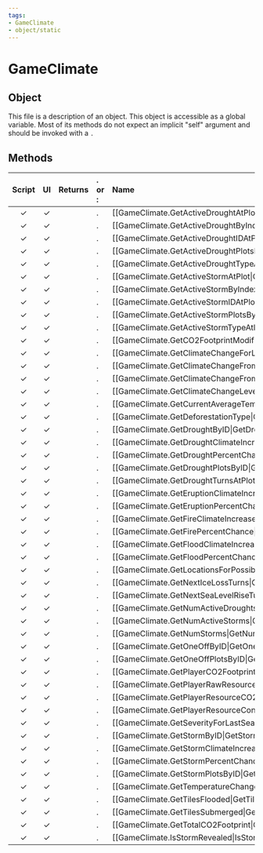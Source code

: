 ```yaml
---
tags:
- GameClimate
- object/static
---
```

# GameClimate
## Object
This file is a description of an object. This object is accessible as a global variable. Most of its methods do not expect an implicit "self" argument and should be invoked with a `.`

## Methods
| Script | UI  | Returns | . or : | Name | Arguments |
|:------:|:---:| -------:|:---- |:---- |:--------- |
|✓|✓||.|[[GameClimate.GetActiveDroughtAtPlot\|GetActiveDroughtAtPlot]]||
|✓|✓||.|[[GameClimate.GetActiveDroughtByIndex\|GetActiveDroughtByIndex]]||
|✓|✓||.|[[GameClimate.GetActiveDroughtIDAtPlot\|GetActiveDroughtIDAtPlot]]||
|✓|✓||.|[[GameClimate.GetActiveDroughtPlotsByIndex\|GetActiveDroughtPlotsByIndex]]||
|✓|✓||.|[[GameClimate.GetActiveDroughtTypeAtPlot\|GetActiveDroughtTypeAtPlot]]||
|✓|✓||.|[[GameClimate.GetActiveStormAtPlot\|GetActiveStormAtPlot]]||
|✓|✓||.|[[GameClimate.GetActiveStormByIndex\|GetActiveStormByIndex]]||
|✓|✓||.|[[GameClimate.GetActiveStormIDAtPlot\|GetActiveStormIDAtPlot]]||
|✓|✓||.|[[GameClimate.GetActiveStormPlotsByIndex\|GetActiveStormPlotsByIndex]]||
|✓|✓||.|[[GameClimate.GetActiveStormTypeAtPlot\|GetActiveStormTypeAtPlot]]||
|✓|✓||.|[[GameClimate.GetCO2FootprintModifier\|GetCO2FootprintModifier]]||
|✓|✓||.|[[GameClimate.GetClimateChangeForLastSeaLevelEvent\|GetClimateChangeForLastSeaLevelEvent]]||
|✓|✓||.|[[GameClimate.GetClimateChangeFromRealism\|GetClimateChangeFromRealism]]||
|✓|✓||.|[[GameClimate.GetClimateChangeFromTemperature\|GetClimateChangeFromTemperature]]||
|✓|✓||.|[[GameClimate.GetClimateChangeLevel\|GetClimateChangeLevel]]||
|✓|✓||.|[[GameClimate.GetCurrentAverageTemperature\|GetCurrentAverageTemperature]]||
|✓|✓||.|[[GameClimate.GetDeforestationType\|GetDeforestationType]]||
|✓|✓||.|[[GameClimate.GetDroughtByID\|GetDroughtByID]]||
|✓|✓||.|[[GameClimate.GetDroughtClimateIncreasedChance\|GetDroughtClimateIncreasedChance]]||
|✓|✓||.|[[GameClimate.GetDroughtPercentChance\|GetDroughtPercentChance]]||
|✓|✓||.|[[GameClimate.GetDroughtPlotsByID\|GetDroughtPlotsByID]]||
|✓|✓||.|[[GameClimate.GetDroughtTurnsAtPlot\|GetDroughtTurnsAtPlot]]||
|✓|✓||.|[[GameClimate.GetEruptionClimateIncreasedChance\|GetEruptionClimateIncreasedChance]]||
|✓|✓||.|[[GameClimate.GetEruptionPercentChance\|GetEruptionPercentChance]]||
|✓|✓||.|[[GameClimate.GetFireClimateIncreasedChance\|GetFireClimateIncreasedChance]]||
|✓|✓||.|[[GameClimate.GetFirePercentChance\|GetFirePercentChance]]||
|✓|✓||.|[[GameClimate.GetFloodClimateIncreasedChance\|GetFloodClimateIncreasedChance]]||
|✓|✓||.|[[GameClimate.GetFloodPercentChance\|GetFloodPercentChance]]||
|✓|✓||.|[[GameClimate.GetLocationsForPossibleTriggerableEvents\|GetLocationsForPossibleTriggerableEvents]]||
|✓|✓||.|[[GameClimate.GetNextIceLossTurns\|GetNextIceLossTurns]]||
|✓|✓||.|[[GameClimate.GetNextSeaLevelRiseTurns\|GetNextSeaLevelRiseTurns]]||
|✓|✓||.|[[GameClimate.GetNumActiveDroughts\|GetNumActiveDroughts]]||
|✓|✓||.|[[GameClimate.GetNumActiveStorms\|GetNumActiveStorms]]||
|✓|✓||.|[[GameClimate.GetNumStorms\|GetNumStorms]]||
|✓|✓||.|[[GameClimate.GetOneOffByID\|GetOneOffByID]]||
|✓|✓||.|[[GameClimate.GetOneOffPlotsByID\|GetOneOffPlotsByID]]||
|✓|✓||.|[[GameClimate.GetPlayerCO2Footprint\|GetPlayerCO2Footprint]]||
|✓|✓||.|[[GameClimate.GetPlayerRawResourceConsumption\|GetPlayerRawResourceConsumption]]||
|✓|✓||.|[[GameClimate.GetPlayerResourceCO2Footprint\|GetPlayerResourceCO2Footprint]]||
|✓|✓||.|[[GameClimate.GetPlayerResourceConsumption\|GetPlayerResourceConsumption]]||
|✓|✓||.|[[GameClimate.GetSeverityForLastSeaLevelEvent\|GetSeverityForLastSeaLevelEvent]]||
|✓|✓||.|[[GameClimate.GetStormByID\|GetStormByID]]||
|✓|✓||.|[[GameClimate.GetStormClimateIncreasedChance\|GetStormClimateIncreasedChance]]||
|✓|✓||.|[[GameClimate.GetStormPercentChance\|GetStormPercentChance]]||
|✓|✓||.|[[GameClimate.GetStormPlotsByID\|GetStormPlotsByID]]||
|✓|✓||.|[[GameClimate.GetTemperatureChange\|GetTemperatureChange]]||
|✓|✓||.|[[GameClimate.GetTilesFlooded\|GetTilesFlooded]]||
|✓|✓||.|[[GameClimate.GetTilesSubmerged\|GetTilesSubmerged]]||
|✓|✓||.|[[GameClimate.GetTotalCO2Footprint\|GetTotalCO2Footprint]]||
|✓|✓||.|[[GameClimate.IsStormRevealed\|IsStormRevealed]]||
